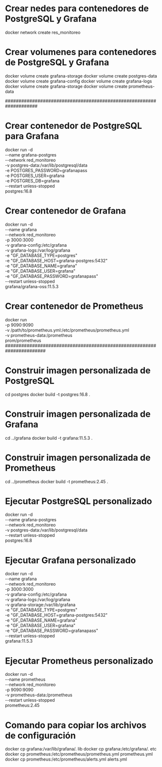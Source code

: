  
# Crear nedes  para contenedores de PostgreSQL y Grafana
docker network create res_monitoreo
# Crear volumenes para contenedores de PostgreSQL y Grafana
docker volume create grafana-storage 
docker volume create postgres-data
docker volume create grafana-config 
docker volume create grafana-logs 
docker volume create grafana-storage
docker volume create prometheus-data

 ####################################################################
# Crear contenedor de PostgreSQL para Grafana
docker run -d \
  --name grafana-postgres \
  --network red_monitoreo \
  -v postgres-data:/var/lib/postgresql/data \
  -e POSTGRES_PASSWORD=grafanapass \
  -e POSTGRES_USER=grafana \
  -e POSTGRES_DB=grafana \
  --restart unless-stopped \
  postgres:16.8



# Crear contenedor de Grafana 
docker run -d \
 --name grafana \
 --network red_monitoreo \
 -p 3000:3000 \
 -v grafana-config:/etc/grafana \
 -v grafana-logs:/var/log/grafana \
 -e "GF_DATABASE_TYPE=postgres" \
 -e "GF_DATABASE_HOST=grafana-postgres:5432" \
 -e "GF_DATABASE_NAME=grafana" \
 -e "GF_DATABASE_USER=grafana" \
 -e "GF_DATABASE_PASSWORD=grafanapass" \
 --restart unless-stopped \
 grafana/grafana-oss:11.5.3


# Crear contenedor de Prometheus
docker run \
    -p 9090:9090 \
    -v /path/to/prometheus.yml:/etc/prometheus/prometheus.yml \
    -v prometheus-data:/prometheus \
    prom/prometheus
#######################################################################





# Construir imagen personalizada de PostgreSQL
cd postgres
docker build -t postgres:16.8 .

# Construir imagen personalizada de Grafana
cd ../grafana
docker build -t grafana:11.5.3 .

# Construir imagen personalizada de Prometheus
cd ../prometheus
docker build -t prometheus:2.45 .

# Ejecutar PostgreSQL personalizado
docker run -d \
  --name grafana-postgres \
  --network red_monitoreo \
  -v postgres-data:/var/lib/postgresql/data \
  --restart unless-stopped \
  postgres:16.8

# Ejecutar Grafana personalizado
docker run -d \
  --name grafana \
  --network red_monitoreo \
  -p 3000:3000 \
  -v grafana-config:/etc/grafana \
  -v grafana-logs:/var/log/grafana \
  -v grafana-storage:/var/lib/grafana \
  -e "GF_DATABASE_TYPE=postgres" \
  -e "GF_DATABASE_HOST=grafana-postgres:5432" \
  -e "GF_DATABASE_NAME=grafana" \
  -e "GF_DATABASE_USER=grafana" \
  -e "GF_DATABASE_PASSWORD=grafanapass" \
  --restart unless-stopped \
  grafana:11.5.3

# Ejecutar Prometheus personalizado
docker run -d \
  --name prometheus \
  --network red_monitoreo \
  -p 9090:9090 \
  -v prometheus-data:/prometheus \
  --restart unless-stopped \
  prometheus:2.45
  



# Comando para copiar los archivos de configuración
docker cp grafana:/var/lib/grafana/. lib
docker cp grafana:/etc/grafana/. etc
docker cp prometheus:/etc/prometheus/prometheus.yml prometheus.yml
docker cp prometheus:/etc/prometheus/alerts.yml alerts.yml